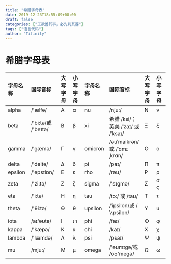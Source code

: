 ```yaml
---
title: "希腊字母表"
date: 2019-12-23T18:55:09+08:00
draft: false
categories: ["工欲善其事，必先利其器"]
tags: ["语言代码"]
author: "Tifinity"
---
```


# 希腊字母表

| 字母名称 | 国际音标            | 大写字母 | 小写字母 | 字母名称 | 国际音标                           | 大写字母 | 小写字母 |
| :------- | :------------------ | :------- | :------- | :------- | :--------------------------------- | :------- | :------- |
| alpha    | /'ælfə/             | Α        | α        | nu       | /nju:/                             | Ν        | ν        |
| beta     | /'bi:tə/或 /'beɪtə/ | Β        | β        | xi       | 希腊 /ksi/；英美 /ˈzaɪ/ 或 /ˈksaɪ/ | Ξ        | ξ        |
| gamma    | /'gæmə/             | Γ        | γ        | omicron  | /əuˈmaikrən/或 /ˈɑmɪˌkrɑn/         | Ο        | ο        |
| delta    | /'deltə/            | Δ        | δ        | pi       | /paɪ/                              | Π        | π        |
| epsilon  | /'epsɪlɒn/          | Ε        | ε        | rho      | /rəʊ/                              | Ρ        | ρ        |
| zeta     | /'zi:tə/            | Ζ        | ζ        | sigma    | /'sɪɡmə/                           | Σ        | σ ς      |
| eta      | /'i:tə/             | Η        | η        | tau      | /tɔ:/ 或 /taʊ/                     | Τ        | τ        |
| theta    | /'θi:tə/            | Θ        | θ        | upsilon  | /ˈipsilon/或 /ˈʌpsɨlɒn/            | Υ        | υ        |
| iota     | /aɪ'əʊtə/           | Ι        | ι ℩      | phi      | /faɪ/                              | Φ        | φ        |
| kappa    | /'kæpə/             | Κ        | κ        | chi      | /kaɪ/                              | Χ        | χ        |
| lambda   | /'læmdə/            | Λ        | λ        | psi      | /psaɪ/                             | Ψ        | ψ        |
| mu       | /mju:/              | Μ        | μ        | omega    | /'əʊmɪɡə/或 /oʊ'meɡə/              | Ω        | ω        |